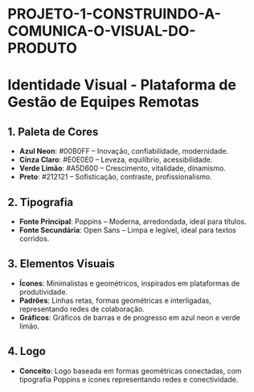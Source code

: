 # PROJETO-1-CONSTRUINDO-A-COMUNICA-O-VISUAL-DO-PRODUTO

# Identidade Visual - Plataforma de Gestão de Equipes Remotas

## 1. Paleta de Cores

- **Azul Neon**: #00B0FF – Inovação, confiabilidade, modernidade.
- **Cinza Claro**: #E0E0E0 – Leveza, equilíbrio, acessibilidade.
- **Verde Limão**: #A5D600 – Crescimento, vitalidade, dinamismo.
- **Preto**: #212121 – Sofisticação, contraste, profissionalismo.

## 2. Tipografia

- **Fonte Principal**: Poppins – Moderna, arredondada, ideal para títulos.
- **Fonte Secundária**: Open Sans – Limpa e legível, ideal para textos corridos.

## 3. Elementos Visuais

- **Ícones**: Minimalistas e geométricos, inspirados em plataformas de produtividade.
- **Padrões**: Linhas retas, formas geométricas e interligadas, representando redes de colaboração.
- **Gráficos**: Gráficos de barras e de progresso em azul neon e verde limão.

## 4. Logo

- **Conceito**: Logo baseada em formas geométricas conectadas, com tipografia Poppins e ícones representando redes e conectividade.
